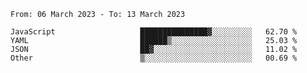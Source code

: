 <!--START_SECTION:waka-->

```text
From: 06 March 2023 - To: 13 March 2023

JavaScript                   ███████████████▓░░░░░░░░░   62.70 %
YAML                         ██████▒░░░░░░░░░░░░░░░░░░   25.03 %
JSON                         ██▓░░░░░░░░░░░░░░░░░░░░░░   11.02 %
Other                        ▒░░░░░░░░░░░░░░░░░░░░░░░░   00.69 %
```

<!--END_SECTION:waka-->
